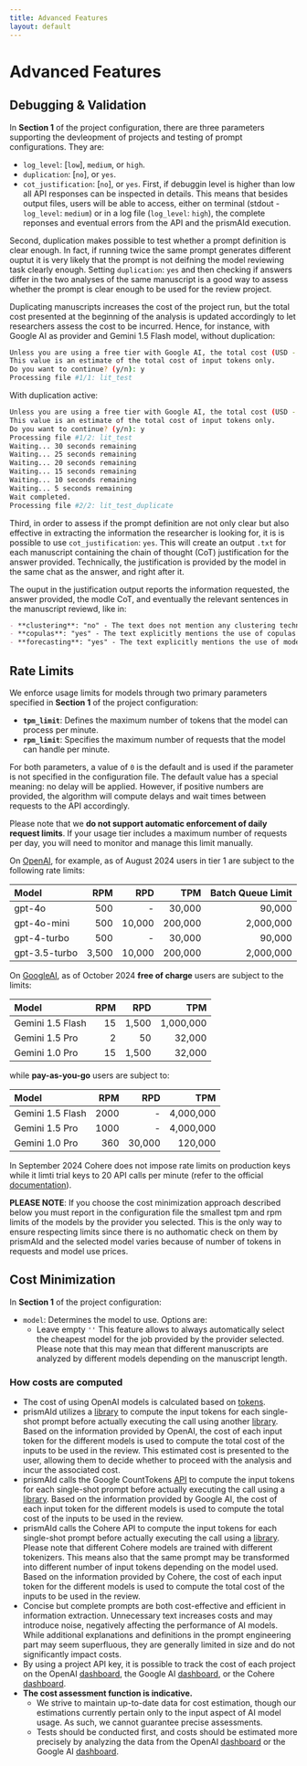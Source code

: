 ```yaml
---
title: Advanced Features
layout: default
---
```


# Advanced Features

## Debugging & Validation
In **Section 1** of the project configuration, there are three parameters supporting the devleopment of projects and testing of prompt configurations.
They are:
  - `log_level`: [`low`], `medium`, or `high`.
  - `duplication`: [`no`], or `yes`.
  - `cot_justification`:  [`no`], or `yes`.
First, if debuggin level is higher than low all API responses can be inspected in details. This means that besides output files, users will be able to access, either on terminal (stdout - `log_level`: `medium`) or in a log file (`log_level`: `high`), the complete reponses and eventual errors from the API and the prismAId execution.

Second, duplication makes possible to test whether a prompt definition is clear enough. In fact, if running twice the same prompt generates different ouptut it is very likely that the prompt is not deifning the model reviewing task clearly enough. Setting `duplication`: `yes` and then checking if answers differ in the two analyses of the same manuscript is a good way to assess whether the prompt is clear enough to be used for the review project. 

Duplicating manuscripts increases the cost of the project run, but the total cost presented at the beginning of the analysis is updated accordingly to let researchers assess the cost to be incurred. Hence, for instance, with Google AI as provider and Gemini 1.5 Flash model, without duplication:
```bash
Unless you are using a free tier with Google AI, the total cost (USD - $) to run this review is at least: 0.0005352
This value is an estimate of the total cost of input tokens only.
Do you want to continue? (y/n): y
Processing file #1/1: lit_test
```
With duplication active:
```bash
Unless you are using a free tier with Google AI, the total cost (USD - $) to run this review is at least: 0.0010704
This value is an estimate of the total cost of input tokens only.
Do you want to continue? (y/n): y
Processing file #1/2: lit_test
Waiting... 30 seconds remaining
Waiting... 25 seconds remaining
Waiting... 20 seconds remaining
Waiting... 15 seconds remaining
Waiting... 10 seconds remaining
Waiting... 5 seconds remaining
Wait completed.
Processing file #2/2: lit_test_duplicate
```

Third, in order to assess if the prompt definition are not only clear but also effective in extracting the information the researcher is looking for, it is is possible to use `cot_justification`: `yes`. This will create an output `.txt` for each manuscript containing the chain of thought (CoT) justification for the answer provided. Technically, the justification is provided by the model in the same chat as the answer, and right after it.

The ouput in the justification output reports the information requested, the answer provided, the modle CoT, and eventually the relevant sentences in the manuscript reviewd, like in:
```md
- **clustering**: "no" - The text does not mention any clustering techniques or grouping of data points based on similarities.
- **copulas**: "yes" - The text explicitly mentions the use of copulas to model the joint distribution of multiple flooding indicators (maximum soil moisture, runoff, and precipitation). "The multidimensional representation of the joint distributions of relevant hydrological climate impacts is based on the concept of statistical copulas [43]."
- **forecasting**: "yes" - The text explicitly mentions the use of models to predict future scenarios of flooding hazards and damage. "Future scenarios use hazard and damage data predicted for the period 2018–2100."

```

## Rate Limits
We enforce usage limits for models through two primary parameters specified in **Section 1** of the project configuration:

- **`tpm_limit`**: Defines the maximum number of tokens that the model can process per minute.
- **`rpm_limit`**: Specifies the maximum number of requests that the model can handle per minute.

For both parameters, a value of `0` is the default and is used if the parameter is not specified in the configuration file. The default value has a special meaning: no delay will be applied. However, if positive numbers are provided, the algorithm will compute delays and wait times between requests to the API accordingly.

Please note that we **do not support automatic enforcement of daily request limits**. If your usage tier includes a maximum number of requests per day, you will need to monitor and manage this limit manually.

On [OpenAI](https://platform.openai.com/docs/guides/rate-limits/usage-tiers?context=tier-one), for example, as of August 2024 users in tier 1 are subject to the following rate limits:

<table class="table-spacing">
    <thead>
        <tr>
            <th style="text-align: left;">Model</th>
            <th style="text-align: right;">RPM</th>
            <th style="text-align: right;">RPD</th>
            <th style="text-align: right;">TPM</th>
            <th style="text-align: right;">Batch Queue Limit</th>
        </tr>
    </thead>
    <tbody>
        <tr>
            <td style="text-align: left;">gpt-4o</td>
            <td style="text-align: right;">500</td>
            <td style="text-align: right;">-</td>
            <td style="text-align: right;">30,000</td>
            <td style="text-align: right;">90,000</td>
        </tr>
        <tr>
            <td style="text-align: left;">gpt-4o-mini</td>
            <td style="text-align: right;">500</td>
            <td style="text-align: right;">10,000</td>
            <td style="text-align: right;">200,000</td>
            <td style="text-align: right;">2,000,000</td>
        </tr>
        <tr>
            <td style="text-align: left;">gpt-4-turbo</td>
            <td style="text-align: right;">500</td>
            <td style="text-align: right;">-</td>
            <td style="text-align: right;">30,000</td>
            <td style="text-align: right;">90,000</td>
        </tr>
        <tr>
            <td style="text-align: left;">gpt-3.5-turbo</td>
            <td style="text-align: right;">3,500</td>
            <td style="text-align: right;">10,000</td>
            <td style="text-align: right;">200,000</td>
            <td style="text-align: right;">2,000,000</td>
        </tr>
    </tbody>
</table>


On [GoogleAI](https://ai.google.dev/pricing), as of October 2024 **free of charge** users are subject to the limits:

<table class="table-spacing">
    <thead>
        <tr>
            <th style="text-align: left;">Model</th>
            <th style="text-align: right;">RPM</th>
            <th style="text-align: right;">RPD</th>
            <th style="text-align: right;">TPM</th>
        </tr>
    </thead>
    <tbody>
        <tr>
            <td style="text-align: left;">Gemini 1.5 Flash</td>
            <td style="text-align: right;">15</td>
            <td style="text-align: right;">1,500</td>
            <td style="text-align: right;">1,000,000</td>
        </tr>
        <tr>
            <td style="text-align: left;">Gemini 1.5 Pro</td>
            <td style="text-align: right;">2</td>
            <td style="text-align: right;">50</td>
            <td style="text-align: right;">32,000</td>
        </tr>
        <tr>
            <td style="text-align: left;">Gemini 1.0 Pro</td>
            <td style="text-align: right;">15</td>
            <td style="text-align: right;">1,500</td>
            <td style="text-align: right;">32,000</td>
        </tr>
    </tbody>
</table>

while **pay-as-you-go** users are subject to:

<table class="table-spacing">
    <thead>
        <tr>
            <th style="text-align: left;">Model</th>
            <th style="text-align: right;">RPM</th>
            <th style="text-align: right;">RPD</th>
            <th style="text-align: right;">TPM</th>
        </tr>
    </thead>
    <tbody>
        <tr>
            <td style="text-align: left;">Gemini 1.5 Flash</td>
            <td style="text-align: right;">2000</td>
            <td style="text-align: right;">-</td>
            <td style="text-align: right;">4,000,000</td>
        </tr>
        <tr>
            <td style="text-align: left;">Gemini 1.5 Pro</td>
            <td style="text-align: right;">1000</td>
            <td style="text-align: right;">-</td>
            <td style="text-align: right;">4,000,000</td>
        </tr>
        <tr>
            <td style="text-align: left;">Gemini 1.0 Pro</td>
            <td style="text-align: right;">360</td>
            <td style="text-align: right;">30,000</td>
            <td style="text-align: right;">120,000</td>
        </tr>
    </tbody>
</table>

In September 2024 Cohere does not impose rate limits on production keys while it limti trial keys to 20 API calls per minute (refer to the official [documentation](https://docs.cohere.com/docs/rate-limits)).

**PLEASE NOTE**: If you choose the cost minimization approach described below you must report in the configuration file the smallest tpm and rpm limits of the models by the provider you selected. This is the only way to ensure respecting limits since there is no authomatic check on them by prismAId and the selected model varies because of number of tokens in requests and model use prices.

## Cost Minimization
In **Section 1** of the project configuration:
 - `model`: Determines the model to use. Options are:
    - Leave empty `''`
This feature allows to always automatically select the cheapest model for the job provided by the provider selected. Please note that this may mean that different manuscripts are analyzed by different models depending on the manuscript length.

### How costs are computed
- The cost of using OpenAI models is calculated based on [tokens](https://help.openai.com/en/articles/4936856-what-are-tokens-and-how-to-count-them).
- prismAId utilizes a [library](https://github.com/pkoukk/tiktoken-go) to compute the input tokens for each single-shot prompt before actually executing the call using another [library](https://github.com/sashabaranov/go-openai). Based on the information provided by OpenAI, the cost of each input token for the different models is used to compute the total cost of the inputs to be used in the review. This estimated cost is presented to the user, allowing them to decide whether to proceed with the analysis and incur the associated cost.
- prismAId calls the Google CountTokens [API](https://cloud.google.com/vertex-ai/generative-ai/docs/model-reference/count-tokens) to compute the input tokens for each single-shot prompt before actually executing the call using a [library](https://github.com/google/generative-ai-go). Based on the information provided by Google AI, the cost of each input token for the different models is used to compute the total cost of the inputs to be used in the review.
- prismAId calls the Cohere API to compute the input tokens for each single-shot prompt before actually executing the call using a [library](https://github.com/cohere-ai/cohere-go/). Please note that different Cohere models are trained with different tokenizers. This means also that the same prompt may be transformed into different number of input tokens depending on the model used. Based on the information provided by Cohere, the cost of each input token for the different models is used to compute the total cost of the inputs to be used in the review.
- Concise but complete prompts are both cost-effective and efficient in information extraction. Unnecessary text increases costs and may introduce noise, negatively affecting the performance of AI models. While additional explanations and definitions in the prompt engineering part may seem superfluous, they are generally limited in size and do not significantly impact costs.
- By using a project API key, it is possible to track the cost of each project on the OpenAI [dashboard](https://platform.openai.com/usage), the Google AI [dashboard](https://console.cloud.google.com/billing/), or the Cohere [dashboard](https://dashboard.cohere.com/billing).
- **The cost assessment function is indicative.**
  - We strive to maintain up-to-date data for cost estimation, though our estimations currently pertain only to the input aspect of AI model usage. As such, we cannot guarantee precise assessments.
  - Tests should be conducted first, and costs should be estimated more precisely by analyzing the data from the OpenAI [dashboard](https://platform.openai.com/usage) or the Google AI [dashboard](https://console.cloud.google.com/billing/).
